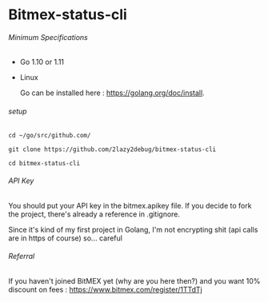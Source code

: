 # Bitmex-status-cli

###### Minimum Specifications

- Go 1.10 or 1.11
* Linux

  Go can be installed here : https://golang.org/doc/install.

###### setup
``cd ~/go/src/github.com/``

``git clone https://github.com/2lazy2debug/bitmex-status-cli``

``cd bitmex-status-cli``

###### API Key
You should put your API key in the bitmex.apikey file. If you decide to fork the project, there's already a reference in .gitignore.

Since it's kind of my first project in Golang, I'm not encrypting shit (api calls are in https of course) so... careful

###### Referral 
If you haven't joined BitMEX yet (why are you here then?) and you want 10% discount on fees : https://www.bitmex.com/register/1TTdTj


